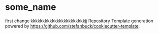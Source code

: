# some_name

first change
kkkkkkkkkkkkkkkkkkkkkkkjj
Repository Template generation powered by https://github.com/stefanbuck/cookiecutter-template.
